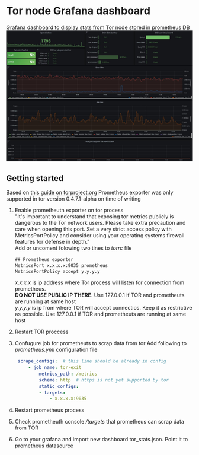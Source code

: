 # Tor node Grafana dashboard

Grafana dashboard to display stats from Tor node stored in prometheus DB  
![Dashboard view](Dashboard_full.jpg "Dashboard view") 


## Getting started

Based on [this guide on torproject.org](https://support.torproject.org/id/relay-operators/relay-bridge-overloaded/)
Prometheus exporter was only supported in tor version 0.4.7.1-alpha on time of writing

1. Enable prometheuth exporter on tor process<br>
    "It's important to understand that exposing tor metrics publicly is dangerous to the Tor network users. Please take extra precaution and care when opening this port. Set a very strict access policy with MetricsPortPolicy and consider using your operating systems firewall features for defense in depth."<br>
    Add or uncoment folowing two tines to *torrc* file 
    ```text
    ## Prometheus exporter
    MetricsPort x.x.x.x:9035 prometheus
    MetricsPortPolicy accept y.y.y.y

    ```
    *x.x.x.x* is ip address where Tor process will listen for connection from prometheus.<br> 
    **DO NOT USE PUBLIC IP THERE**. Use 127.0.0.1 if TOR and prometheuts are running at same host<br>
    *y.y.y.y* is ip from where TOR will accept connectios. Keep it as restrictive as possible. Use 127.0.0.1 if TOR and prometheuts are running at same host
1. Restart TOR proccess
1. Confugure job for prometheuts to scrap data from tor
   Add following to *prometheus.yml* configuration file
   ```yaml
    scrape_configs:  # this line should be already in config
        - job_name: tor-exit
            metrics_path: /metrics
            scheme: http  # https is not yet supported by tor
            static_configs:
            - targets:
                - x.x.x.x:9035
    ```
   
1. Restart prometheus process
1. Check prometheuth console */targets* that prometheus can scrap data from TOR
1. Go to your grafana and import new dashboard tor_stats.json. Point it to prometheus datasource
